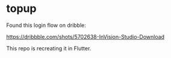 # topup

Found this login flow on dribble:

https://dribbble.com/shots/5702638-InVision-Studio-Download

This repo is recreating it in Flutter.

